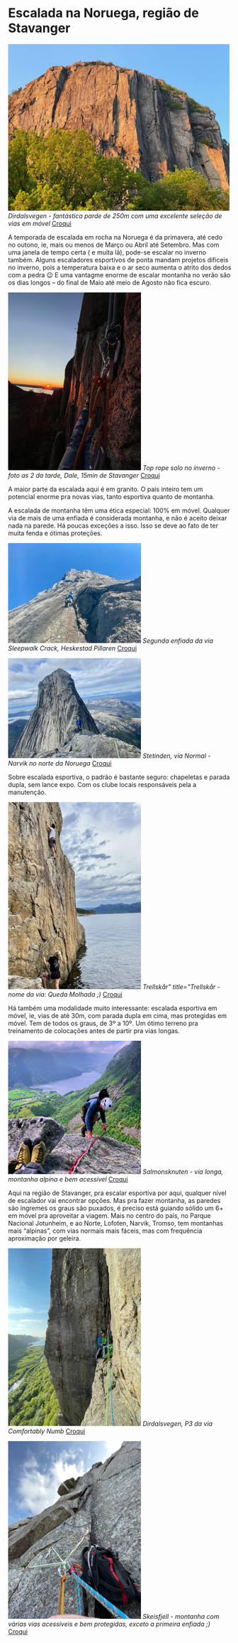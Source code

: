 # Escalada na Noruega, região de Stavanger

<p>
    <img src="Dirdalsvegen.jpg" alt="Dirdalsvegen" title="Dirdalsvegen - fantástica parde de 250m com uma excelente seleção de vias em móvel" width="500"/>
    <em>Dirdalsvegen - fantástica parde de 250m com uma excelente seleção de vias em móvel</em>
    <a href=https://brattelinjer.no/sector/3160>Croqui</a>
</p>


A temporada de escalada em rocha na Noruega é da primavera, até cedo no outono, ie, mais ou menos de Março ou Abril até Setembro. Mas com uma janela de tempo certa ( e muita lã), pode-se escalar no inverno também. Alguns escaladores esportivos de ponta mandam projetos difíceis no inverno, pois a temperatura baixa e o ar seco aumenta o atrito dos dedos com a pedra 😉 E uma vantagme enorme de escalar montanha no verão são os dias longos – do final de Maio até meio de Agosto não fica escuro.

<p>
<img src="Dale.JPG" alt="Dale" title="Top rope solo no inverno - foto as 2 da tarde, Dale, Stavanger" width="300"/>
<em>Top rope solo no inverno - foto as 2 da tarde, Dale, 15min de Stavanger</em>
    <a href=https://brattelinjer.no/sector/2862/20259>Croqui</a>
</p>

A maior parte da escalada aqui é em granito. O país inteiro tem um potencial enorme pra novas vias, tanto esportiva quanto de montanha.


A escalada de montanha têm uma ética especial: 100% em móvel. Qualquer via de mais de uma enfiada é considerada montanha, e não é aceito deixar nada na parede. Há poucas exceções a isso. Isso se deve ao fato de ter muita fenda e ótimas proteções. 

<p>
<img src="Heskestad Pillaren - Sleepwalk Crack.jpg" alt="Heskestad" title="Segunda enfiada da via Sleepwalk Crack, Heskestad Pillaren" width="300"/>
<em>Segunda enfiada da via Sleepwalk Crack, Heskestad Pillaren</em>
    <a href=https://brattelinjer.no/problem/14610>Croqui</a>
</p>

<p>
<img src="Stetinden.jpg" alt="Stetinden" title="Stetinden" width="300"/>
<em>Stetinden, via Normal - Narvik no norte da Noruega</em>
    <a href=http://www.stetind.nu/uploads/6/1/8/8/6188415/stetind_sydpillaren.pdf>Croqui</a>
</p>


Sobre escalada esportiva, o padrão é bastante seguro: chapeletas e parada dupla, sem lance expo. Com os clube locais responsáveis pela a manutenção. 

<p>
<img src="Trellskår - Vått fall.jpg" alt="Trellskår" title="Trellskår - nome da via: Queda Molhada ;)" width="300"/>
<em>Trellskår" title="Trellskår - nome da via: Queda Molhada ;)</em>
    <a href=https://brattelinjer.no/problem/5725>Croqui</a>
</p>


Há também uma modalidade muito interessante: escalada esportiva em móvel, ie, vias de até 30m, com parada dupla em cima, mas protegidas em móvel. Tem de todos os graus, de 3º a 10º. Um ótimo terreno pra treinamento de colocações antes de partir pra vias longas.

<p>
<img src="Salmonsknuten.JPG" alt="Salmonsknuten" title="Salmonsknuten - via longa, alpina e bem acessível" width="300"/>
<em>Salmonsknuten - via longa, montanha alpina e bem acessível</em>
    <a href=https://brattelinjer.no/problem/11482>Croqui</a>
</p>


Aqui na região de Stavanger, pra escalar esportiva por aqui, qualquer nível de escalador vai encontrar opções. Mas pra fazer montanha, as paredes são íngremes os graus são puxados, é preciso está guiando sólido um 6+ em móvel pra aproveitar a viagem. Mais no centro do país, no Parque Nacional Jotunheim, e ao Norte, Lofoten, Narvik, Tromso, tem montanhas mais “alpinas”, com vias normais mais fáceis, mas com frequência aproximação por geleira. 

<p>
<img src="Dirdalsvegen - Confortably Numb.JPG" alt="Confortably Numb" title="Dirdalsvegen, P3 da via Confortably Numb" width="300"/>
<em>Dirdalsvegen, P3 da via Comfortably Numb</em>
    <a href=https://brattelinjer.no/problem/6682>Croqui</a>
</p>

<p>
<img src="Skeisfjell.JPG" alt="Skeisfjell" title="Skeisfjell" width="300"/>
<em>Skeisfjell - montanha com várias vias acessíveis e bem protegidas, exceto a primeira enfiada ;)</em>
<a href=https://brattelinjer.no/problem/12153>Croqui</a>
</p>



